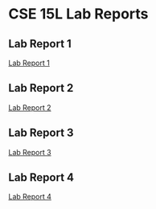 # CSE 15L Lab Reports

## Lab Report 1
[Lab Report 1](https://shoumilsarkar.github.io/cse15l-lab-reports/lab-report-1-week-2.html)


## Lab Report 2
[Lab Report 2](https://shoumilsarkar.github.io/cse15l-lab-reports/lab-report-2-week-4.html)

## Lab Report 3
[Lab Report 3](https://shoumilsarkar.github.io/cse15l-lab-reports/lab-report-3-week-6.html)

## Lab Report 4
[Lab Report 4](https://shoumilsarkar.github.io/cse15l-lab-reports/lab-report-4-week-8.html)
